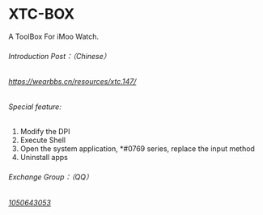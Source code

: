 # XTC-BOX

A ToolBox For iMoo Watch.

###### Introduction Post：（Chinese）

###### https://wearbbs.cn/resources/xtc.147/

###### Special feature:

1. Modify the DPI
2. Execute Shell
3. Open the system application, *#0769 series, replace the input method
4. Uninstall apps

###### Exchange Group：（QQ）

###### [1050643053](https://wearbbs.cn/redirect?to=aHR0cHM6Ly9qcS5xcS5jb20vP193dj0xMDI3JmFtcDtrPU9XSW5HcE9v)
